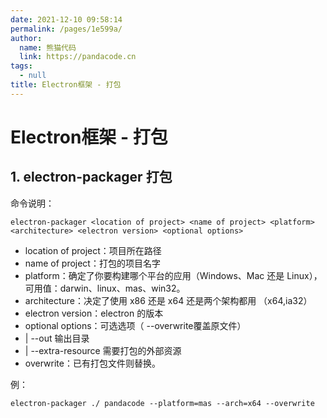 ```yaml
---
date: 2021-12-10 09:58:14
permalink: /pages/1e599a/
author: 
  name: 熊猫代码
  link: https://pandacode.cn
tags: 
  - null
title: Electron框架 - 打包
---
```

# Electron框架 - 打包

## 1. electron-packager 打包

命令说明：

```shell
electron-packager <location of project> <name of project> <platform> <architecture> <electron version> <optional options>
```

- location of project：项目所在路径
- name of project：打包的项目名字
- platform：确定了你要构建哪个平台的应用（Windows、Mac 还是 Linux），可用值：darwin、linux、mas、win32。
- architecture：决定了使用 x86 还是 x64 还是两个架构都用 （x64,ia32）
- electron version：electron 的版本
- optional options：可选选项（ --overwrite覆盖原文件）
- | --out 输出目录
- | --extra-resource 需要打包的外部资源
- overwrite：已有打包文件则替换。

例：

```shell
electron-packager ./ pandacode --platform=mas --arch=x64 --overwrite
```

